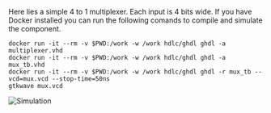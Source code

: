 Here lies a simple 4 to 1 multiplexer. Each input is 4 bits wide. If you have Docker installed you can run the following comands to compile and simulate the component.

```
docker run -it --rm -v $PWD:/work -w /work hdlc/ghdl ghdl -a multiplexer.vhd
docker run -it --rm -v $PWD:/work -w /work hdlc/ghdl ghdl -a mux_tb.vhd
docker run -it --rm -v $PWD:/work -w /work hdlc/ghdl ghdl -r mux_tb --vcd=mux.vcd --stop-time=50ns
gtkwave mux.vcd
```

![Simulation](https://raw.githubusercontent.com/Joash09/FPGA-Playground/main/Results/sim_results.png)
